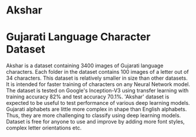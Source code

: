 # Akshar

# Gujarati Language Character Dataset

Akshar is a dataset containing 3400 images of Gujarati language characters. Each folder in the dataset contains 100 images of a letter out of 34 characters. This dataset is relatively smaller in size than other datasets. It is intended for faster training of characters on any Neural Network model. The dataset is tested on Google's Inception-V3 using transfer learning with training accuracy 82% and test accuracy 70.1%. 'Akshar' dataset is expected to be useful to test performance of various deep learning models. Gujarati alphabets are little more complex in shape than English alphabets. Thus, they are more challenging to classify using deep learning models. Dataset is free for anyone to use and improve by adding more font styles, complex letter orientations etc. 
